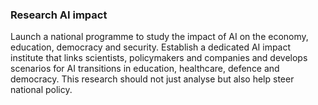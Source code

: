 ### **Research AI impact**

Launch a national programme to study the impact of AI on the economy, education, democracy and security. Establish a dedicated AI impact institute that links scientists, policymakers and companies and develops scenarios for AI transitions in education, healthcare, defence and democracy. This research should not just analyse but also help steer national policy.
